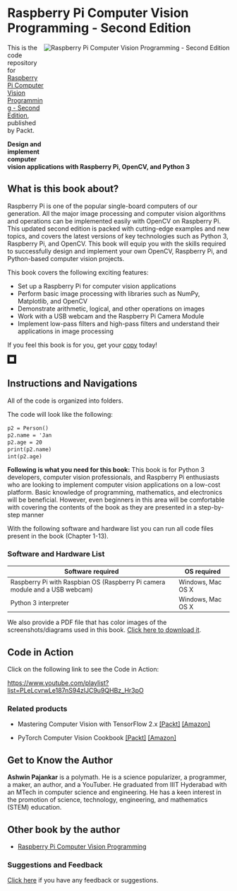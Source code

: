 # Raspberry Pi Computer Vision Programming - Second Edition

<a href="https://www.packtpub.com/in/data/raspberry-pi-computer-vision-programming-second-edition?utm_source=github&utm_medium=repository&utm_campaign=9781800207219"><img src="https://www.packtpub.com/media/catalog/product/cache/bf3310292d6e1b4ca15aeea773aca35e/9/7/9781800207219-original_42.jpeg" alt="Raspberry Pi Computer Vision Programming - Second Edition" height="256px" align="right"></a>

This is the code repository for [Raspberry Pi Computer Vision Programming - Second Edition](https://www.packtpub.com/in/data/raspberry-pi-computer-vision-programming-second-edition?utm_source=github&utm_medium=repository&utm_campaign=9781800207219), published by Packt.

**Design and implement computer vision applications with Raspberry Pi, OpenCV, and Python 3**

## What is this book about?
Raspberry Pi is one of the popular single-board computers of our generation. All the major image processing and computer vision algorithms and operations can be implemented easily with OpenCV on Raspberry Pi. This updated second edition is packed with cutting-edge examples and new topics, and covers the latest versions of key technologies such as Python 3, Raspberry Pi, and OpenCV. This book will equip you with the skills required to successfully design and implement your own OpenCV, Raspberry Pi, and Python-based computer vision projects.

This book covers the following exciting features:
* Set up a Raspberry Pi for computer vision applications
* Perform basic image processing with libraries such as NumPy, Matplotlib, and OpenCV
* Demonstrate arithmetic, logical, and other operations on images
* Work with a USB webcam and the Raspberry Pi Camera Module
* Implement low-pass filters and high-pass filters and understand their applications in image processing

If you feel this book is for you, get your [copy](https://www.amazon.com/dp/1800207212) today!

<a href="https://www.packtpub.com/?utm_source=github&utm_medium=banner&utm_campaign=GitHubBanner"><img src="https://raw.githubusercontent.com/PacktPublishing/GitHub/master/GitHub.png" alt="https://www.packtpub.com/" border="5" /></a>

## Instructions and Navigations
All of the code is organized into folders.

The code will look like the following:
```
p2 = Person()
p2.name = 'Jan
p2.age = 20
print(p2.name)
int(p2.age)
```

**Following is what you need for this book:**
This book is for Python 3 developers, computer vision professionals, and Raspberry Pi
enthusiasts who are looking to implement computer vision applications on a low-cost
platform. Basic knowledge of programming, mathematics, and electronics will be
beneficial. However, even beginners in this area will be comfortable with covering
the contents of the book as they are presented in a step-by-step manner

With the following software and hardware list you can run all code files present in the book (Chapter 1-13).

### Software and Hardware List

| Software required                   | OS required                        |
| ------------------------------------| -----------------------------------|
| Raspberry Pi with Raspbian OS (Raspberry Pi camera module and a USB webcam)                | Windows, Mac OS X  |
| Python 3 interpreter          | Windows, Mac OS X |


We also provide a PDF file that has color images of the screenshots/diagrams used in this book. [Click here to download it](https://static.packt-cdn.com/downloads/9781800207219_ColorImages.pdf).


## Code in Action

Click on the following link to see the Code in Action:

https://www.youtube.com/playlist?list=PLeLcvrwLe187nS94zlJC9u9QHBz_Hr3pO

### Related products <Other books you may enjoy>
* Mastering Computer Vision with TensorFlow 2.x [[Packt]](https://www.packtpub.com/in/data/advanced-computer-vision-with-tensorflow-2-x?utm_source=github&utm_medium=repository&utm_campaign=9781838827069) [[Amazon]](https://www.amazon.com/dp/1838827064)

* PyTorch Computer Vision Cookbook [[Packt]](https://www.packtpub.com/in/data/pytorch-computer-vision-cookbook?utm_source=github&utm_medium=repository&utm_campaign=9781838644833) [[Amazon]](https://www.amazon.com/dp/1838644830)

## Get to Know the Author
**Ashwin Pajankar**
is a polymath. He is a science popularizer, a programmer, a maker, an
author, and a YouTuber. He graduated from IIIT Hyderabad with an MTech in computer
science and engineering. He has a keen interest in the promotion of science, technology,
engineering, and mathematics (STEM) education.


## Other book by the author
* [Raspberry Pi Computer Vision Programming](https://www.packtpub.com/in/hardware-and-creative/raspberry-pi-computer-vision-programming?utm_source=github&utm_medium=repository&utm_campaign=9781784398286)


### Suggestions and Feedback
[Click here](https://docs.google.com/forms/d/e/1FAIpQLSdy7dATC6QmEL81FIUuymZ0Wy9vH1jHkvpY57OiMeKGqib_Ow/viewform) if you have any feedback or suggestions.
